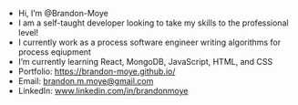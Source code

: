 - Hi, I’m @Brandon-Moye
- I am a self-taught developer looking to take my skills to the professional level!
- I currently work as a process software engineer writing algorithms for process eqiupment
- I’m currently learning React, MongoDB, JavaScript, HTML, and CSS
- Portfolio: https://brandon-moye.github.io/
- Email: brandon.m.moye@gmail.com
- LinkedIn: www.linkedin.com/in/brandonmoye

<!---
Brandon-Moye/Brandon-Moye is a ✨ special ✨ repository because its `README.md` (this file) appears on your GitHub profile.
You can click the Preview link to take a look at your changes.
--->
